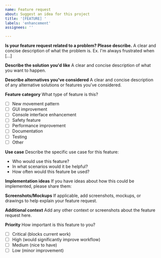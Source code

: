 ```yaml
---
name: Feature request
about: Suggest an idea for this project
title: '[FEATURE] '
labels: 'enhancement'
assignees: ''

---
```


**Is your feature request related to a problem? Please describe.**
A clear and concise description of what the problem is. Ex. I'm always frustrated when [...]

**Describe the solution you'd like**
A clear and concise description of what you want to happen.

**Describe alternatives you've considered**
A clear and concise description of any alternative solutions or features you've considered.

**Feature category**
What type of feature is this?
- [ ] New movement pattern
- [ ] GUI improvement
- [ ] Console interface enhancement
- [ ] Safety feature
- [ ] Performance improvement
- [ ] Documentation
- [ ] Testing
- [ ] Other

**Use case**
Describe the specific use case for this feature:
- Who would use this feature?
- In what scenarios would it be helpful?
- How often would this feature be used?

**Implementation ideas**
If you have ideas about how this could be implemented, please share them:

**Screenshots/Mockups**
If applicable, add screenshots, mockups, or drawings to help explain your feature request.

**Additional context**
Add any other context or screenshots about the feature request here.

**Priority**
How important is this feature to you?
- [ ] Critical (blocks current work)
- [ ] High (would significantly improve workflow)
- [ ] Medium (nice to have)
- [ ] Low (minor improvement)
